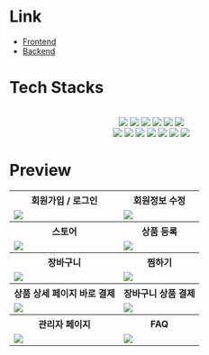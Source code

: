 # Link
<ul>
 <li><a href="https://github.com/45183/pluppy_client">Frontend</a></li>
 <li><a href="https://github.com/45183/pluppy_server">Backend</a></li>
</ul>


# Tech Stacks
 <br>
    <div style="margin: 0 auto; text-align: center;" align= "center">
        <img src="https://img.shields.io/badge/HTML5-E34F26?style=for-the-badge&logo=HTML5&logoColor=white">
        <img src="https://img.shields.io/badge/Javascript-F7DF1E?style=for-the-badge&logo=Javascript&logoColor=white">
        <img src="https://img.shields.io/badge/CSS3-1572B6?style=for-the-badge&logo=CSS3&logoColor=white">
        <img src="https://img.shields.io/badge/React-61DAFB?style=for-the-badge&logo=React&logoColor=white">
        <img src="https://img.shields.io/badge/nodejs-339933?style=for-the-badge&logo=nodedotjs&logoColor=white">
        <img src="https://img.shields.io/badge/mysql-4479A1?style=for-the-badge&logo=mysql&logoColor=white"></br> 
        <img src="https://img.shields.io/badge/styledcomponents-DB7093?style=for-the-badge&logo=styledcomponents&logoColor=white">
        <img src="https://img.shields.io/badge/visualstudio-5C2D91?style=for-the-badge&logo=visualstudio&logoColor=white">
        <img src="https://img.shields.io/badge/Figma-F24E1E?style=for-the-badge&logo=Figma&logoColor=white">
        <img src="https://img.shields.io/badge/Notion-000000?style=for-the-badge&logo=Notion&logoColor=white">
        <img src="https://img.shields.io/badge/Github-181717?style=for-the-badge&logo=Github&logoColor=white">
        <img src="https://img.shields.io/badge/Git-F05032?style=for-the-badge&logo=Git&logoColor=white">
        <img src="https://img.shields.io/badge/Discord-5865F2?style=for-the-badge&logo=Discord&logoColor=white">
    </div>




# Preview

<html>
<table>
  <tr>
    <th>
      회원가입 / 로그인
    </th>
    <th>
      회원정보 수정
    </th>
  </tr>
  <tr>
    <td>
      <img src="https://github.com/45183/pluppy_client/assets/97267651/724d76e5-647a-4089-87ca-e2b0f519d451" />
    </td>
    <td>
      <img src="https://github.com/45183/pluppy_client/assets/97267651/934cceeb-0b65-42d6-810a-4acabc4626da" />
    </td>
   </tr> 
  <tr>
    <th>
      스토어
    </th>
    <th>
      상품 등록
    </th>
  </tr>
  <tr>
    <td>
      <img src="https://github.com/45183/pluppy_client/assets/97267651/63575e81-640d-4f05-b6d4-e052456263b0" />
    </td>
    <td>
      <img src="https://github.com/45183/pluppy_client/assets/97267651/cc95d7fb-1669-4382-a3d2-40e152f2f48f" />
    </td>
   </tr>
  <tr>
    <th>
      장바구니
    </th>
    <th>
      찜하기
    </th>
  </tr>
  <tr>
    <td>
      <img src="https://github.com/45183/pluppy_client/assets/97267651/458b6437-3756-4f6e-b919-96233a48fd3e" />
    </td>
    <td>
      <img src="https://github.com/45183/pluppy_client/assets/97267651/547fb03a-0b87-4699-bb74-389872622533" />
    </td>
   </tr>
   <tr>
    <th>
      상품 상세 페이지 바로 결제
    </th>
    <th>
      장바구니 상품 결제
    </th>
  </tr>
  <tr>
    <td>
      <img src="https://github.com/45183/pluppy_client/assets/97267651/a0eabede-a661-4770-9a55-662e1828b666" />
    </td>
    <td>
      <img src="https://github.com/45183/pluppy_client/assets/97267651/02da50a9-e8ad-4f90-8a2b-056d76116c73" />
    </td>
    <tr>
    <th>
      관리자 페이지
    </th>
    <th>
      FAQ
    </th>
  </tr>
  <tr>
    <td>
      <img src="https://github.com/45183/pluppy_client/assets/97267651/3f0ec631-7018-4dd8-ae49-dc4c2f39b939" />
    </td>
    <td>
      <img src="https://github.com/45183/pluppy_client/assets/97267651/86aad344-5488-456a-bece-178183d5fd50" />
    </td>
   </tr> 
</table>
</html>
